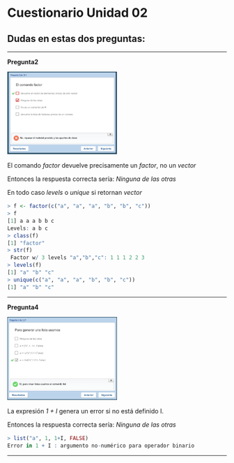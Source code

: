 # Cuestionario Unidad 02

## Dudas en estas dos preguntas:
---
**Pregunta2**

<img src="unidad2pregunta2.png" width="50%" />

El comando *factor* devuelve precisamente un _factor_, no un _vector_

Entonces la respuesta correcta sería: _Ninguna de las otras_

En todo caso *levels* o *unique* si retornan _vector_

``` R
> f <- factor(c("a", "a", "a", "b", "b", "c"))
> f
[1] a a a b b c
Levels: a b c
> class(f)
[1] "factor"
> str(f)
 Factor w/ 3 levels "a","b","c": 1 1 1 2 2 3
> levels(f)
[1] "a" "b" "c"
> unique(c("a", "a", "a", "b", "b", "c"))
[1] "a" "b" "c"
```

---
**Pregunta4**

<img src="unidad2pregunta4.png" width="50%" />

La expresión _1 + I_ genera un error si no está definido I.

Entonces la respuesta correcta sería: _Ninguna de las otras_

``` R
> list("a", 1, 1+I, FALSE)
Error in 1 + I : argumento no-numérico para operador binario
```
---
